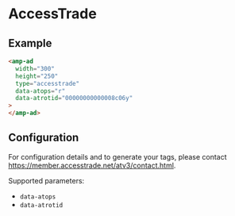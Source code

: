 <!---
Copyright 2016 The AMP HTML Authors. All Rights Reserved.

Licensed under the Apache License, Version 2.0 (the "License");
you may not use this file except in compliance with the License.
You may obtain a copy of the License at

      http://www.apache.org/licenses/LICENSE-2.0

Unless required by applicable law or agreed to in writing, software
distributed under the License is distributed on an "AS-IS" BASIS,
WITHOUT WARRANTIES OR CONDITIONS OF ANY KIND, either express or implied.
See the License for the specific language governing permissions and
limitations under the License.
-->

# AccessTrade

## Example

```html
<amp-ad
  width="300"
  height="250"
  type="accesstrade"
  data-atops="r"
  data-atrotid="00000000000008c06y"
>
</amp-ad>
```

## Configuration

For configuration details and to generate your tags, please contact https://member.accesstrade.net/atv3/contact.html.

Supported parameters:

- `data-atops`
- `data-atrotid`
